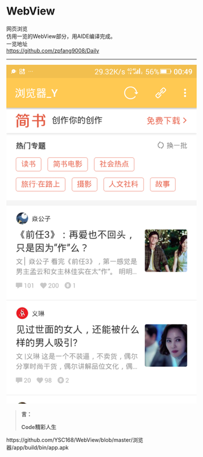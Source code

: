 # WebView
网页浏览<br>
仿用一览的WebView部分，用AIDE编译完成。<br>
一览地址<br>
https://github.com/zpfang9008/Daily<br>
* * *
![Image text](https://github.com/YSC168/WebView/blob/master/浏览器/image/Screenshot.png)
<blockquote>
<p><b>言：</b></p>
<p><b>Code精彩人生</b></p>
</blockquote>
https://github.com/YSC168/WebView/blob/master/浏览器/app/build/bin/app.apk
